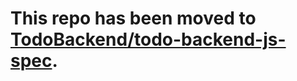 # This repo has been moved to [TodoBackend/todo-backend-js-spec](https://github.com/TodoBackend/todo-backend-js-spec).
